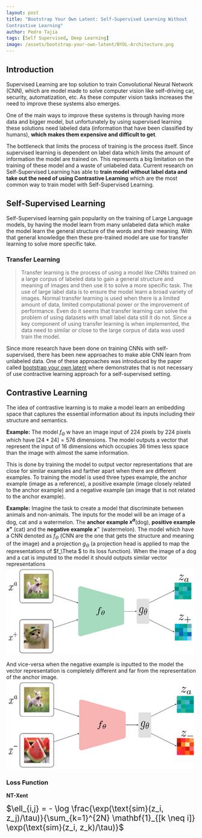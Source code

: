 ```yaml
---
layout: post
title: "Bootstrap Your Own Latent: Self-Supervised Learning Without 
Contrastive Learning"
author: Pedro Tajia
tags: [Self Supervised, Deep Learning]
image: /assets/bootstrap-your-own-latent/BYOL-Architecture.png
---
```


## Introduction
Supervised Learning are top solution to train Convolutional Neural Network (CNN), which are model made to solve computer vision like self-driving car, security, automatization, etc. As these computer vision tasks increases the need to improve these systems also emerges.

One of the main ways to improve these systems is through having more data and bigger model, but unfortunately by using supervised learning these solutions need labeled data (information that have been classified by humans), **which makes them expensive and difficult to get**.

The bottleneck that limits the process of training is the process itself. Since supervised learning is dependent on label data which limits the amount of information the model are trained on. This represents a big limitation on the training of these model and a waste of unlabeled data. Current research on Self-Supervised Learning has able to **train model without label data and take out the need of using Contrastive Learning** which are the most common way to train model with Self-Supervised Learning. 

## Self-Supervised Learning
Self-Supervised learning gain popularity on the training of Large Language models, by having the model learn from many unlabeled data which make the model learn the general structure of the words and their meaning. With that general knowledge then these pre-trained model are use for transfer learning to solve more specific take. 

### Transfer Learning
>Transfer learning is the process of using a model like CNNs trained on a large corpus of labeled data to gain a general structure and meaning of images and then use it to solve a more specific task. The use of large label data is to ensure the model learn a broad variety of images. Normal transfer learning is used when there is a limited amount of data, limited computational power or the improvement of performance. Even do it seems that transfer learning can solve the problem of using datasets with small label data still it do not. Since a key component of using transfer learning is when implemented, the data need to similar or close to the large corpus of data was used train the model.

Since more research have been done on training CNNs with self-supervised, there has been new approaches to make able CNN learn from unlabeled data. One of these approaches was introduced by the paper called [bootstrap your own latent](https://arxiv.org/pdf/2006.07733) where demonstrates that is not necessary of use contractive learning approach for a self-supervised setting.

## Contrastive Learning
The idea of contrastive learning is to make a model learn an embedding space that captures the essential information about its inputs including their structure and semantics.  

**Example:**
The model $f_\Theta$ w have an image input of 224 pixels by 224 pixels which have $[24*24] = 576$ dimensions. The model outputs a vector that represent the input of $16$ dimensions which occupies 36 times less space than the image with almost the same information.

This is done by training the model to output vector representations that are close for similar examples and farther apart when there are different examples. To training the model is used three types example, the anchor example (image as a reference), a positive example (image closely related to the anchor example) and a negative example (an image that is not related to the anchor example).

**Example:**
Imagine the task to create a model that discriminate between animals and non-animals. The inputs for the model will be an image of a dog, cat and a watermelon. The **anchor example $x^a$**(dog), **positive example $x^+$** (cat) and the **negative example $x^-$** (watermelon). The model which have a CNN denoted as $f_\Theta$ (CNN are the one that gets the structure and meaning of the image) and a projection $g_\Theta$ (a projection head is applied to map the representations of $f_\Theta $ to its loss function). When the image of a dog and a cat is imputed to the model it should outputs similar vector representations
![Example of similar example](/assets/bootstrap-your-own-latent/CL-Explication-positive.svg)

And vice-versa when the negative example is inputted to the model the vector representation is completely different and far from the representation of the anchor image.
![Example of different example](/assets/bootstrap-your-own-latent/CL-Explication-negative.svg)

### Loss Function
**NT-Xent**

<span style="font-size: 1.5em;">$\ell_{i,j} = - \log \frac{\exp(\text{sim}(z_i, z_j)/\tau)}{\sum_{k=1}^{2N} \mathbf{1}_{[k \neq i]} \exp(\text{sim}(z_i, z_k)/\tau)}$</span>

<!-- $\ell_{i,j}=-\log \frac{\exp(\text{sim}(z_i,z_j)/ \tau)}{\sum_{k=1}^{2N} \mathbb{1}_{[k \neg i]} \exp(\text{sim}(z_i, z_k) / \tau)}$ -->

<!-- The model is train to generate **vector representation $z$** that have a compress and essential information about its input -->

<!-- There are many ways of implementing transfer learning. First is **Fine-tuning** which retrain the model on the chosen layer for the selected dataset. -->


